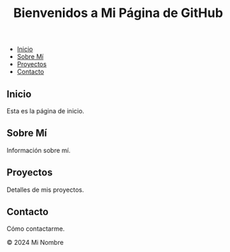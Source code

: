 
<!DOCTYPE html>
<html lang="es">
<head>
    <meta charset="UTF-8">
    <meta name="viewport" content="width=device-width, initial-scale=1.0">
    <title>Mi Página GitHub</title>
    <link rel="stylesheet" href="styles.css">
</head>
<body>
    <header>
        <h1>Bienvenidos a Mi Página de GitHub</h1>
    </header>
    <nav>
        <ul>
            <li><a href="#inicio">Inicio</a></li>
            <li><a href="#sobre-mi">Sobre Mí</a></li>
            <li><a href="#proyectos">Proyectos</a></li>
            <li><a href="#contacto">Contacto</a></li>
        </ul>
    </nav>
    <main>
        <section id="inicio">
            <h2>Inicio</h2>
            <p>Esta es la página de inicio.</p>
        </section>
        <section id="sobre-mi">
            <h2>Sobre Mí</h2>
            <p>Información sobre mí.</p>
        </section>
        <section id="proyectos">
            <h2>Proyectos</h2>
            <p>Detalles de mis proyectos.</p>
        </section>
        <section id="contacto">
            <h2>Contacto</h2>
            <p>Cómo contactarme.</p>
        </section>
    </main>
    <footer>
        <p>&copy; 2024 Mi Nombre</p>
    </footer>
</body>
</html>
